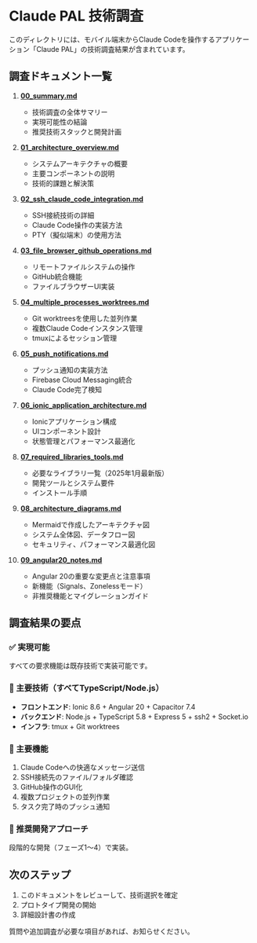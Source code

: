 # Claude PAL 技術調査

このディレクトリには、モバイル端末からClaude Codeを操作するアプリケーション「Claude PAL」の技術調査結果が含まれています。

## 調査ドキュメント一覧

1. **[00_summary.md](./00_summary.md)**
   - 技術調査の全体サマリー
   - 実現可能性の結論
   - 推奨技術スタックと開発計画

2. **[01_architecture_overview.md](./01_architecture_overview.md)**
   - システムアーキテクチャの概要
   - 主要コンポーネントの説明
   - 技術的課題と解決策

3. **[02_ssh_claude_code_integration.md](./02_ssh_claude_code_integration.md)**
   - SSH接続技術の詳細
   - Claude Code操作の実装方法
   - PTY（擬似端末）の使用方法

4. **[03_file_browser_github_operations.md](./03_file_browser_github_operations.md)**
   - リモートファイルシステムの操作
   - GitHub統合機能
   - ファイルブラウザーUI実装

5. **[04_multiple_processes_worktrees.md](./04_multiple_processes_worktrees.md)**
   - Git worktreesを使用した並列作業
   - 複数Claude Codeインスタンス管理
   - tmuxによるセッション管理

6. **[05_push_notifications.md](./05_push_notifications.md)**
   - プッシュ通知の実装方法
   - Firebase Cloud Messaging統合
   - Claude Code完了検知

7. **[06_ionic_application_architecture.md](./06_ionic_application_architecture.md)**
   - Ionicアプリケーション構成
   - UIコンポーネント設計
   - 状態管理とパフォーマンス最適化

8. **[07_required_libraries_tools.md](./07_required_libraries_tools.md)**
   - 必要なライブラリ一覧（2025年1月最新版）
   - 開発ツールとシステム要件
   - インストール手順

9. **[08_architecture_diagrams.md](./08_architecture_diagrams.md)**
   - Mermaidで作成したアーキテクチャ図
   - システム全体図、データフロー図
   - セキュリティ、パフォーマンス最適化図

10. **[09_angular20_notes.md](./09_angular20_notes.md)**
    - Angular 20の重要な変更点と注意事項
    - 新機能（Signals、Zonelessモード）
    - 非推奨機能とマイグレーションガイド

## 調査結果の要点

### ✅ 実現可能
すべての要求機能は既存技術で実装可能です。

### 🔧 主要技術（すべてTypeScript/Node.js）
- **フロントエンド**: Ionic 8.6 + Angular 20 + Capacitor 7.4
- **バックエンド**: Node.js + TypeScript 5.8 + Express 5 + ssh2 + Socket.io
- **インフラ**: tmux + Git worktrees

### 📱 主要機能
1. Claude Codeへの快適なメッセージ送信
2. SSH接続先のファイル/フォルダ確認
3. GitHub操作のGUI化
4. 複数プロジェクトの並列作業
5. タスク完了時のプッシュ通知

### 🚀 推奨開発アプローチ
段階的な開発（フェーズ1〜4）で実装。

## 次のステップ

1. このドキュメントをレビューして、技術選択を確定
2. プロトタイプ開発の開始
3. 詳細設計書の作成

質問や追加調査が必要な項目があれば、お知らせください。